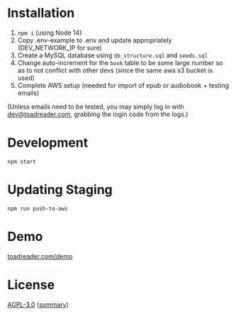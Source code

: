 # Installation

1. `npm i` (using Node 14)
2. Copy .env-example to .env and update appropriately (DEV_NETWORK_IP for sure)
3. Create a MySQL database using `db_structure.sql` and `seeds.sql`
4. Change auto-increment for the `book` table to be some large number so as to not conflict with other devs (since the same aws s3 bucket is used)
5. Complete AWS setup (needed for import of epub or audiobook + testing emails)

(Unless emails need to be tested, you may simply log in with dev@toadreader.com, grabbing the login code from the logs.)

# Development

`npm start`

# Updating Staging

`npm run push-to-aws`

# Demo

[toadreader.com/demo](https://toadreader.com/demo/)

# License

[AGPL-3.0](https://opensource.org/licenses/AGPL-3.0) ([summary](https://tldrlegal.com/license/gnu-affero-general-public-license-v3-(agpl-3.0)))
